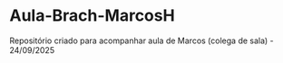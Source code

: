 # Aula-Brach-MarcosH
Repositório criado para acompanhar aula de Marcos (colega de sala) - 24/09/2025
